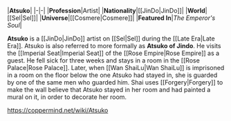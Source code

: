 |**Atsuko**|
|-|-|
|**Profession**|Artist|
|**Nationality**|[[JinDo\|JinDo]]|
|**World**|[[Sel\|Sel]]|
|**Universe**|[[Cosmere\|Cosmere]]|
|**Featured In**|*The Emperor's Soul*|

**Atsuko** is a [[JinDo\|JinDo]] artist on [[Sel\|Sel]] during the [[Late Era\|Late Era]].
Atsuko is also referred to more formally as **Atsuko of Jindo**. He visits the [[Imperial Seat\|Imperial Seat]] of the [[Rose Empire\|Rose Empire]] as a guest. He fell sick for three weeks and stays in a room in the [[Rose Palace\|Rose Palace]].
Later, when [[Wan ShaiLu\|Wan ShaiLu]] is imprisoned in a room on the floor below the one Atsuko had stayed in, she is guarded by one of the same men who guarded him. Shai uses [[Forgery\|Forgery]] to make the wall believe that Atsuko stayed in her room and had painted a mural on it, in order to decorate her room.



https://coppermind.net/wiki/Atsuko